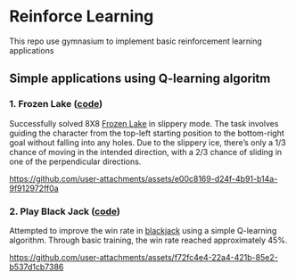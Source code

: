 # Reinforce Learning
This repo use gymnasium to implement basic reinforcement learning applications

## Simple applications using Q-learning algoritm

### 1. Frozen Lake ([code](q_learning_apps/frozen_lake.py))
Successfully solved 8X8 [Frozen Lake](https://www.gymlibrary.dev/environments/toy_text/frozen_lake/) in slippery mode. The task involves guiding the character from the top-left starting position to the bottom-right goal without falling into any holes. Due to the slippery ice, there’s only a 1/3 chance of moving in the intended direction, with a 2/3 chance of sliding in one of the perpendicular directions.

https://github.com/user-attachments/assets/e00c8169-d24f-4b91-b14a-9f912972ff0a

### 2. Play Black Jack ([code](q_learning_apps/blackjack.py))
Attempted to improve the win rate in [blackjack](https://www.gymlibrary.dev/environments/toy_text/blackjack/) using a simple Q-learning algorithm. Through basic training, the win rate reached approximately 45%.

https://github.com/user-attachments/assets/f72fc4e4-22a4-421b-85e2-b537d1cb7386

